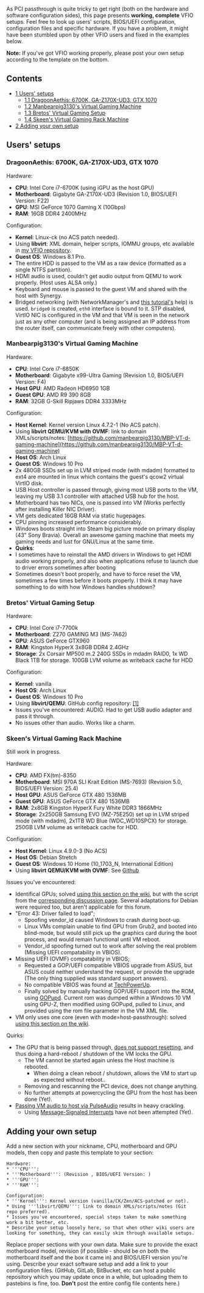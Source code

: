 As PCI passthrough is quite tricky to get right (both on the hardware and software configuration sides), this page presents **working, complete** VFIO setups. Feel free to look up users' scripts, BIOS/UEFI configuration, configuration files and specific hardware. If you have a problem, it might have been stumbled upon by other VFIO users and fixed in the examples below.

**Note:** If you've got VFIO working properly, please post your own setup according to the template on the bottom.

## Contents

*   [1 Users' setups](#Users.27_setups)
    *   [1.1 DragoonAethis: 6700K, GA-Z170X-UD3, GTX 1070](#DragoonAethis:_6700K.2C_GA-Z170X-UD3.2C_GTX_1070)
    *   [1.2 Manbearpig3130's Virtual Gaming Machine](#Manbearpig3130.27s_Virtual_Gaming_Machine)
    *   [1.3 Bretos' Virtual Gaming Setup](#Bretos.27_Virtual_Gaming_Setup)
    *   [1.4 Skeen's Virtual Gaming Rack Machine](#Skeen.27s_Virtual_Gaming_Rack_Machine)
*   [2 Adding your own setup](#Adding_your_own_setup)

## Users' setups

### DragoonAethis: 6700K, GA-Z170X-UD3, GTX 1070

Hardware:

*   **CPU**: Intel Core i7-6700K (using iGPU as the host GPU)
*   **Motherboard**: Gigabyte GA-Z170X-UD3 (Revision 1.0, BIOS/UEFI Version: F22)
*   **GPU**: MSI GeForce 1070 Gaming X (10Gbps)
*   **RAM**: 16GB DDR4 2400MHz

Configuration:

*   **Kernel**: Linux-ck (no ACS patch needed).
*   Using **libvirt**: XML domain, helper scripts, IOMMU groups, etc available in [my VFIO repository](https://github.com/DragoonAethis/VFIO).
*   **Guest OS**: Windows 8.1 Pro.
*   The entire HDD is passed to the VM as a raw device (formatted as a single NTFS partition).
*   HDMI audio is used, couldn't get audio output from QEMU to work properly. (Host uses ALSA only.)
*   Keyboard and mouse is passed to the guest VM and shared with the host with Synergy.
*   Bridged networking (with NetworkManager's and [this tutorial's](https://www.happyassassin.net/2014/07/23/bridged-networking-for-libvirt-with-networkmanager-2014-fedora-21/) help) is used. `bridge0` is created, `eth0` interface is bound to it. STP disabled, VirtIO NIC is configured in the VM and that VM is seen in the network just as any other computer (and is being assigned an IP address from the router itself, can communicate freely with other computers).

### Manbearpig3130's Virtual Gaming Machine

Hardware:

*   **CPU**: Intel Core i7-6850K
*   **Motherboard**: Gigabyte x99-Ultra Gaming (Revision 1.0, BIOS/UEFI Version: F4)
*   **Host GPU**: AMD Radeon HD6950 1GB
*   **Guest GPU**: AMD R9 390 8GB
*   **RAM**: 32GB G-Skill Ripjaws DDR4 3333MHz

Configuration:

*   **Host Kernel**: Kernel version Linux 4.7.2-1 (No ACS patch).
*   Using **libvirt QEMU/KVM with OVMF**: link to domain XMLs/scripts/notes: [https://github.com/manbearpig3130/MBP-VT-d-gaming-machine](https://github.com/manbearpig3130/MBP-VT-d-gaming-machine)
*   **Host OS**: Arch Linux
*   **Guest OS**: Windows 10 Pro
*   2x 480GB SSDs set up in LVM striped mode (with mdadm) formatted to ext4 are mounted in linux which contains the guest's qcow2 virtual VirtIO disk.
*   USB Host controller is passed through, giving most USB ports to the VM, leaving my USB 3.1 controller with attached USB hub for the host.
*   Motherboard has two NICs, one is passed into VM (Works perfectly after installing Killer NIC Driver).
*   VM gets dedicated 16GB RAM via static hugepages.
*   CPU pinning increased performance considerably.
*   Windows boots straight into Steam big picture mode on primary display (43" Sony Bravia). Overall an awesome gaming machine that meets my gaming needs and lust for GNU/Linux at the same time.
*   **Quirks**:
*   I sometimes have to reinstall the AMD drivers in Windows to get HDMI audio working properly, and also when applications refuse to launch due to driver errors sometimes after booting
*   Sometimes doesn't boot properly, and have to force reset the VM, sometimes a few times before it boots properly. I think it may have something to do with how Windows handles shutdown?

### Bretos' Virtual Gaming Setup

Hardware:

*   **CPU**: Intel Core i7-7700k
*   **Motherboard**: Z270 GAMING M3 (MS-7A62)
*   **GPU**: ASUS GeForce GTX960
*   **RAM**: Kingston HyperX 3x8GB DDR4 2.4GHz
*   **Storage**: 2x Corsair MP500 m.2 240G SSDs in mdadm RAID0, 1x WD Black 1TB for storage. 100GB LVM volume as writeback cache for HDD

Configuration:

*   **Kernel**: vanilla
*   **Host OS**: Arch Linux
*   **Guest OS**: Windows 10 Pro
*   Using **libvirt/QEMU**: GitHub config repository: [[1]](https://github.com/Bretos/vfio)
*   Issues you've encountered: AUDIO. Had to get USB audio adapter and pass it through.
*   No issues other than audio. Works like a charm.

### Skeen's Virtual Gaming Rack Machine

Still work in progress.

Hardware:

*   **CPU**: AMD FX(tm)-8350
*   **Motherboard**: MSI 970A SLI Krait Edition (MS-7693) (Revision 5.0, BIOS/UEFI Version: 25.4)
*   **Host GPU**: ASUS GeForce GTX 480 1536MB
*   **Guest GPU**: ASUS GeForce GTX 480 1536MB
*   **RAM**: 2x8GB Kingston HyperX Fury White DDR3 1866MHz
*   **Storage**: 2x250GB Samsung EVO (MZ-75E250) set up in LVM striped mode (with mdadm), 2x1TB WD Blue (WDC_WD10SPCX) for storage. 250GB LVM volume as writeback cache for HDD.

Configuration:

*   **Host Kernel**: Linux 4.9.0-3 (No ACS)
*   **Host OS**: Debian Stretch
*   **Guest OS**: Windows 10 Home (10_1703_N, International Edition)
*   Using **libvirt QEMU/KVM with OVMF**: See [Github](https://github.com/Skeen/libvirt-gpu-passthrough)

Issues you've encountered:

*   Identifical GPUs; solved [using this section on the wiki](/index.php/PCI_passthrough_via_OVMF#Using_identical_guest_and_host_GPUs "PCI passthrough via OVMF"), but with the script from the [corresponding discussion page](/index.php/Talk:PCI_passthrough_via_OVMF#Using_identical_guest_and_host_GPUs_-_did_not_work_for_me. "Talk:PCI passthrough via OVMF"). Several adaptations for Debian were required too, but aren't applicable for this forum.
*   "Error 43: Driver failed to load";
    *   Spoofing vendor_id caused Windows to crash during boot-up.
    *   Linux VMs complain unable to find GPU from Grub2, and booted into blind-mode, but would still pick up the graphics card during the boot process, and would remain functional until VM reboot.
    *   Vendor_id spoofing turned out to work after solving the real problem (Missing UEFI compatability in VBIOS).
*   Missing UEFI (OVMF) compatability in VBIOS;
    *   Requested a GOP/UEFI compatible VBIOS upgrade from ASUS, but ASUS could neither understand the request, or provide the upgrade (The only thing supplied was standard support answers).
    *   No compatible VBIOS was found at [TechPowerUp](https://www.techpowerup.com/vgabios/).
    *   Finally solved by manually hacking GOP/UEFI support into the ROM, using [GOPupd](http://www.win-raid.com/t892f16-AMD-and-Nvidia-GOP-update-No-requests-DIY.html). Current rom was dumped within a Windows 10 VM using GPU-Z, then modified using GOPupd, pulled to Linux, and provided using the rom file parameter in the VM XML file.
*   VM only uses one core (even with mode=host-passthrough): solved [using this section on the wiki](/index.php/PCI_passthrough_via_OVMF#VM_only_uses_one_core "PCI passthrough via OVMF").

Quirks:

*   The GPU that is being passed through, [does not support resetting](/index.php/PCI_passthrough_via_OVMF#Passing_through_a_device_that_does_not_support_resetting "PCI passthrough via OVMF"), and thus doing a hard-reboot / shutdown of the VM locks the GPU.
    *   The VM cannot be started again unless the Host machine is rebooted.
        *   When doing a clean reboot / shutdown, allows the VM to start up as expected without reboot..
    *   Removing and rescanning the PCI device, does not change anything.
    *   No further attempts at powercycling the GPU from the host has been done (Yet).
*   [Passing VM audio to host via PulseAudio](/index.php/PCI_passthrough_via_OVMF#Passing_VM_audio_to_host_via_PulseAudio "PCI passthrough via OVMF") results in heavy crackling.
    *   Using [Message-Signaled Interrupts](/index.php/PCI_passthrough_via_OVMF#Slowed_down_audio_pumped_through_HDMI_on_the_video_card "PCI passthrough via OVMF") have not been attempted (Yet).

## Adding your own setup

Add a new section with your nickname, CPU, motherboard and GPU models, then copy and paste this template to your section:

```
Hardware:
* '''CPU''': 
* '''Motherboard''': (Revision , BIOS/UEFI Version: )
* '''GPU''': 
* '''RAM''': 

Configuration:
* '''Kernel''': Kernel version (vanilla/CK/Zen/ACS-patched or not).
* Using '''libvirt/QEMU''': link to domain XMLs/scripts/notes (Git repo preferred).
* Issues you've encountered, special steps taken to make something work a bit better, etc.
* Describe your setup loosely here, so that when other wiki users are looking for something, they can easily skim through available setups.

```

Replace proper sections with your own data. Make sure to provide the exact motherboard model, revision (if possible - should be on both the motherboard itself and the box it came in) and BIOS/UEFI version you're using. Describe your exact software setup and add a link to your configuration files. (GitHub, GitLab, BitBucket, etc can host a public repository which you may update once in a while, but uploading them to pastebins is fine, too. **Don't** post the entire config file contents here.)